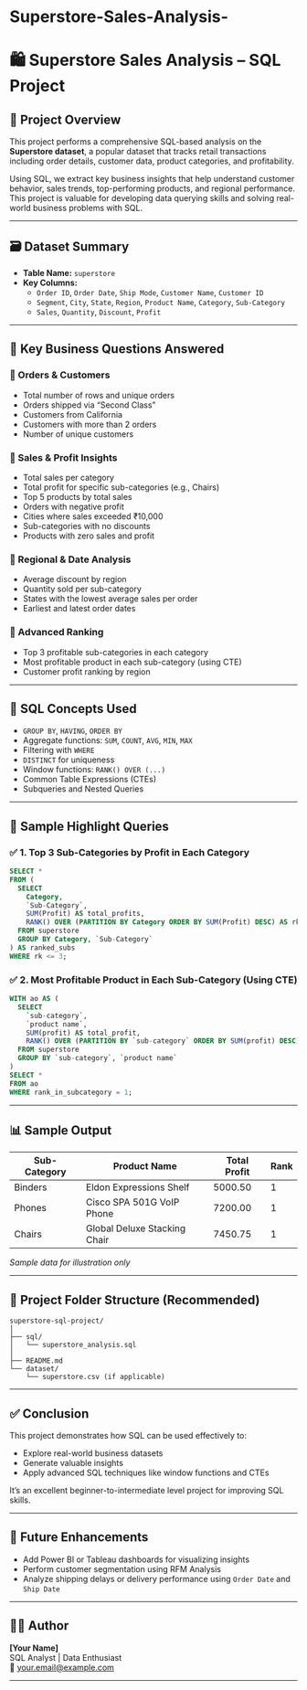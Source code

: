 # Superstore-Sales-Analysis-
# 🛍️ Superstore Sales Analysis – SQL Project

## 📌 Project Overview

This project performs a comprehensive SQL-based analysis on the **Superstore dataset**, a popular dataset that tracks retail transactions including order details, customer data, product categories, and profitability.

Using SQL, we extract key business insights that help understand customer behavior, sales trends, top-performing products, and regional performance. This project is valuable for developing data querying skills and solving real-world business problems with SQL.

---

## 🗃️ Dataset Summary

- **Table Name:** `superstore`
- **Key Columns:**
  - `Order ID`, `Order Date`, `Ship Mode`, `Customer Name`, `Customer ID`
  - `Segment`, `City`, `State`, `Region`, `Product Name`, `Category`, `Sub-Category`
  - `Sales`, `Quantity`, `Discount`, `Profit`

---

## 🎯 Key Business Questions Answered

### 🔹 Orders & Customers
- Total number of rows and unique orders
- Orders shipped via “Second Class”
- Customers from California
- Customers with more than 2 orders
- Number of unique customers

### 🔹 Sales & Profit Insights
- Total sales per category
- Total profit for specific sub-categories (e.g., Chairs)
- Top 5 products by total sales
- Orders with negative profit
- Cities where sales exceeded ₹10,000
- Sub-categories with no discounts
- Products with zero sales and profit

### 🔹 Regional & Date Analysis
- Average discount by region
- Quantity sold per sub-category
- States with the lowest average sales per order
- Earliest and latest order dates

### 🔹 Advanced Ranking
- Top 3 profitable sub-categories in each category
- Most profitable product in each sub-category (using CTE)
- Customer profit ranking by region

---

## 🧠 SQL Concepts Used

- `GROUP BY`, `HAVING`, `ORDER BY`
- Aggregate functions: `SUM`, `COUNT`, `AVG`, `MIN`, `MAX`
- Filtering with `WHERE`
- `DISTINCT` for uniqueness
- Window functions: `RANK() OVER (...)`
- Common Table Expressions (CTEs)
- Subqueries and Nested Queries

---

## 📌 Sample Highlight Queries

### ✅ 1. Top 3 Sub-Categories by Profit in Each Category

```sql
SELECT *
FROM (
  SELECT 
    Category, 
    `Sub-Category`, 
    SUM(Profit) AS total_profits,
    RANK() OVER (PARTITION BY Category ORDER BY SUM(Profit) DESC) AS rk
  FROM superstore
  GROUP BY Category, `Sub-Category`
) AS ranked_subs
WHERE rk <= 3;
```

### ✅ 2. Most Profitable Product in Each Sub-Category (Using CTE)

```sql
WITH ao AS (
  SELECT 
    `sub-category`, 
    `product name`, 
    SUM(profit) AS total_profit,
    RANK() OVER (PARTITION BY `sub-category` ORDER BY SUM(profit) DESC) AS rank_in_subcategory
  FROM superstore
  GROUP BY `sub-category`, `product name`
)
SELECT * 
FROM ao
WHERE rank_in_subcategory = 1;
```

---

## 📊 Sample Output

| Sub-Category | Product Name                   | Total Profit | Rank |
|--------------|--------------------------------|--------------|------|
| Binders      | Eldon Expressions Shelf        | 5000.50      | 1    |
| Phones       | Cisco SPA 501G VoIP Phone      | 7200.00      | 1    |
| Chairs       | Global Deluxe Stacking Chair   | 7450.75      | 1    |

*Sample data for illustration only*

---

## 🧾 Project Folder Structure (Recommended)

```
superstore-sql-project/
│
├── sql/
│   └── superstore_analysis.sql
│
├── README.md
└── dataset/
    └── superstore.csv (if applicable)
```

---

## ✅ Conclusion

This project demonstrates how SQL can be used effectively to:
- Explore real-world business datasets
- Generate valuable insights
- Apply advanced SQL techniques like window functions and CTEs

It’s an excellent beginner-to-intermediate level project for improving SQL skills.

---

## 🚀 Future Enhancements

- Add Power BI or Tableau dashboards for visualizing insights
- Perform customer segmentation using RFM Analysis
- Analyze shipping delays or delivery performance using `Order Date` and `Ship Date`

---

## 🧑‍💻 Author

**[Your Name]**  
SQL Analyst | Data Enthusiast  
📧 your.email@example.com

---
